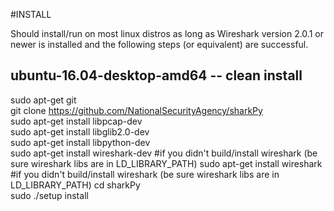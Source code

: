 
#INSTALL

Should install/run on most linux distros as long as Wireshark version 2.0.1 or newer is installed and the following steps (or equivalent) are successful.<br/>

## ubuntu-16.04-desktop-amd64 -- clean install
sudo apt-get git<br/>
git clone https://github.com/NationalSecurityAgency/sharkPy<br/>
sudo apt-get install libpcap-dev<br/>
sudo apt-get install libglib2.0-dev<br/>
sudo apt-get install libpython-dev<br/>
sudo apt-get install wireshark-dev       #if you didn't build/install wireshark (be sure wireshark libs are in LD_LIBRARY_PATH)
sudo apt-get install wireshark<br/>      #if you didn't build/install wireshark (be sure wireshark libs are in LD_LIBRARY_PATH)
cd sharkPy<br/>
sudo ./setup install<br/>
